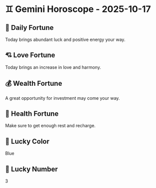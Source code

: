 # ♊ Gemini Horoscope - 2025-10-17

## 🎯 Daily Fortune

Today brings abundant luck and positive energy your way.

## 💘 Love Fortune

Today brings an increase in love and harmony.

## 💰 Wealth Fortune

A great opportunity for investment may come your way.

## 🌱 Health Fortune

Make sure to get enough rest and recharge.

## 🎨 Lucky Color

Blue

## 🔢 Lucky Number

3
